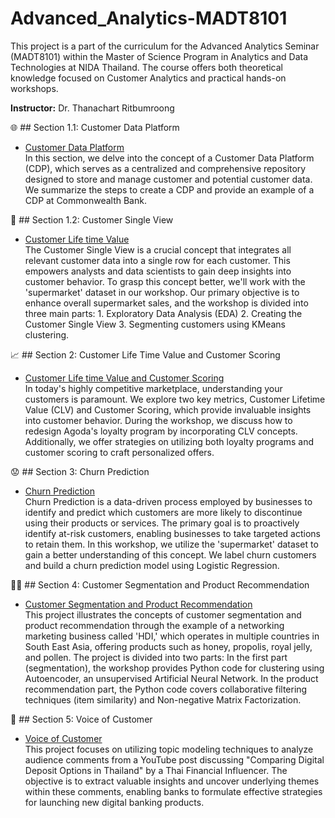 # Advanced_Analytics-MADT8101

This project is a part of the curriculum for the Advanced Analytics Seminar (MADT8101) within the Master of Science Program in Analytics and Data Technologies at NIDA Thailand. The course offers both theoretical knowledge focused on Customer Analytics and practical hands-on workshops.

**Instructor:** Dr. Thanachart Ritbumroong

🌐 ## Section 1.1: Customer Data Platform
- [Customer Data Platform](https://github.com/ween3654/Advanced_Aanlytics-MADT8101/blob/main/section1.1_Customer%20Data%20Platform/readme.md) <br>
In this section, we delve into the concept of a Customer Data Platform (CDP), which serves as a centralized and comprehensive repository designed to store and manage customer and potential customer data. We summarize the steps to create a CDP and provide an example of a CDP at Commonwealth Bank.

🎯 ## Section 1.2: Customer Single View
- [Customer Life time Value](https://github.com/ween3654/Advanced_Aanlytics-MADT8101/blob/main/section1.2_Customer_Sing_View/readme.md) <br>
The Customer Single View is a crucial concept that integrates all relevant customer data into a single row for each customer. This empowers analysts and data scientists to gain deep insights into customer behavior. To grasp this concept better, we'll work with the 'supermarket' dataset in our workshop. Our primary objective is to enhance overall supermarket sales, and the workshop is divided into three main parts: 1. Exploratory Data Analysis (EDA) 2. Creating the Customer Single View 3. Segmenting customers using KMeans clustering.


📈 ## Section 2: Customer Life Time Value and Customer Scoring
- [Customer Life time Value and Customer Scoring](https://github.com/ween3654/Advanced_Aanlytics-MADT8101/blob/main/section2%3A%20customer%20life%20time%20value/readme.md) <br>
In today's highly competitive marketplace, understanding your customers is paramount. We explore two key metrics, Customer Lifetime Value (CLV) and Customer Scoring, which provide invaluable insights into customer behavior. During the workshop, we discuss how to redesign Agoda's loyalty program by incorporating CLV concepts. Additionally, we offer strategies on utilizing both loyalty programs and customer scoring to craft personalized offers.

😟 ## Section 3: Churn Prediction
- [Churn Prediction](https://github.com/ween3654/Advanced_Aanlytics-MADT8101/blob/main/section3%3A%20Churn%20Prediciton/readme.md) <br>
Churn Prediction is a data-driven process employed by businesses to identify and predict which customers are more likely to discontinue using their products or services. The primary goal is to proactively identify at-risk customers, enabling businesses to take targeted actions to retain them. In this workshop, we utilize the 'supermarket' dataset to gain a better understanding of this concept. We label churn customers and build a churn prediction model using Logistic Regression.

🧑‍🚀 ## Section 4: Customer Segmentation and Product Recommendation
- [Customer Segmentation and Product Recommendation](https://github.com/ween3654/Advanced_Aanlytics-MADT8101/blob/main/section4%3A%20Customer%20Segmentation%20%26%20Product%20Recommendation/readme.md) <br>
This project illustrates the concepts of customer segmentation and product recommendation through the example of a networking marketing business called 'HDI,' which operates in multiple countries in South East Asia, offering products such as honey, propolis, royal jelly, and pollen. The project is divided into two parts: In the first part (segmentation), the workshop provides Python code for clustering using Autoencoder, an unsupervised Artificial Neural Network. In the product recommendation part, the Python code covers collaborative filtering techniques (item similarity) and Non-negative Matrix Factorization.

📌 ## Section 5: Voice of Customer 
- [Voice of Customer](https://github.com/ween3654/Advanced_Aanlytics-MADT8101/blob/main/section5%3A%20voice%20of%20customer/readme.md) <br>
  This project focuses on utilizing topic modeling techniques to analyze audience comments from a YouTube post discussing "Comparing Digital Deposit Options in Thailand" by a Thai Financial Influencer. The objective is to extract valuable insights and uncover underlying themes within these comments, enabling banks to formulate effective strategies for launching new digital banking products.

